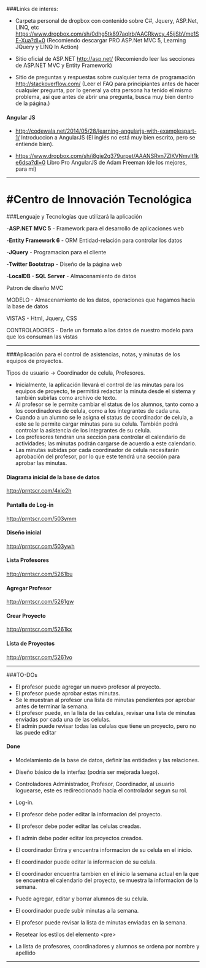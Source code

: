 ###Links de interes:

- Carpeta personal de dropbox con contenido sobre C#, Jquery, ASP.Net, LINQ, etc
  https://www.dropbox.com/sh/0dhg5tk897aqlrb/AACRkwcy_45ijSbVme1SE-Xua?dl=0
  (Recomiendo descargar PRO ASP.Net MVC 5, Learning JQuery y LINQ In Action)

- Sitio oficial de ASP.NET
  http://asp.net/
  (Recomiendo leer las secciones de ASP.NET MVC y Entity Framework) 

- Sitio de preguntas y respuestas sobre cualquier tema de programación
  http://stackoverflow.com/
  (Leer el FAQ para principiantes antes de hacer cualquier pregunta, por lo general ya otra persona ha tenido el mismo problema,   asi que antes de abrir una pregunta, busca muy bien dentro de la página.)

#### Angular JS

 - http://codewala.net/2014/05/28/learning-angularjs-with-examplespart-1/
   Introduccion a AngularJS (El inglés no está muy bien escrito, pero se entiende bien).

- https://www.dropbox.com/sh/i8gie2q379urpet/AAANSRvn7ZlKVNmvlt1ke6dsa?dl=0
  Libro Pro AngularJS de Adam Freeman (de los mejores, para mi)
-----------------------------------------------------------------------------------------------------------------

#Centro de Innovación Tecnológica
=========

###Lenguaje y Tecnologías que utilizará la aplicación

-**ASP.NET MVC 5** 		- 	Framework  para el desarrollo de aplicaciones web

-**Entity Framework 6**	- 	ORM Entidad-relación para controlar los datos

-**JQuery**			-	Programacion para el cliente

-**Twitter Bootstrap**	-	Diseño de la página web

-**LocalDB - SQL Server**	-	Almacenamiento de datos

Patron de diseño MVC 

MODELO - Almacenamiento de los datos, operaciones que hagamos hacia la base de datos

VISTAS - Html, Jquery, CSS

CONTROLADORES - Darle un formato a los datos de nuestro modelo para que los consuman las vistas


------------------------------------------------------------------------------

###Aplicación para el control de asistencias, notas, y minutas de los equipos de proyectos.

Tipos de usuario -> Coordinador de celula, Profesores.

- Inicialmente, la aplicación llevará el control de las minutas para los equipos de proyecto, 
te permitirá redactar la minuta desde el sistema y también subirlas como archivo de texto.
- Al profesor se le permite cambiar el status de los alumnos, tanto como a los coordinadores de celula,
como a los integrantes de cada una.
- Cuando a un alumno se le asigna el status de coordinador de celula, a este se le permite cargar minutas
para su celula. También podrá controlar la asistencia de los integrantes de su celula.
- Los profesores tendran una sección para controlar el calendario de actividades; las minutas podrán cargarse
de acuerdo a este calendario.
- Las minutas subidas por cada coordinador de celula necesitarán aprobación del profesor, por lo que este 
tendrá una sección para aprobar las minutas.

#### Diagrama inicial de la base de datos

http://prntscr.com/4xie2h

#### Pantalla de Log-in

http://prntscr.com/503ymm

#### Diseño inicial

http://prntscr.com/503ywh

#### Lista Profesores

http://prntscr.com/5261bu

#### Agregar Profesor

http://prntscr.com/5261gw

#### Crear Proyecto

http://prntscr.com/5261kx

#### Lista de Proyectos

http://prntscr.com/5261vo

----------------------------------------------------------------------------------

###TO-DOs

- El profesor puede agregar un nuevo profesor al proyecto.
- El profesor puede aprobar estas minutas.
- Se le muestran al profesor una lista de minutas pendientes por aprobar antes de terminar la semana.
- El profesor puede, en la lista de las celulas, revisar una lista de minutas enviadas por cada una de las celulas.
- El admin puede revisar todas las celulas que tiene un proyecto, pero no las puede editar


#### Done

- Modelamiento de la base de datos, definir las entidades y las relaciones.
- Diseño básico de la interfaz (podría ser mejorada luego).
- Controladores Administrador, Profesor, Coordinador, al usuario loguearse, este es redireccionado hacia el controlador segun su rol.
- Log-in.
- El profesor debe poder editar la informacion del proyecto.
- El profesor debe poder editar las celulas creadas.
- El admin debe poder editar los proyectos creados.

- El coordinador Entra y encuentra informacion de su celula en el inicio.
- El coordinador puede editar la informacion de su celula.
- El coordinador encuentra tambien en el inicio la semana actual en la que se encuentra el calendario del proyecto, se muestra la informacion de la semana.
- Puede agregar, editar y borrar alumnos de su celula.
- El coordinador puede subir minutas a la semana.
- El profesor puede revisar la lista de minutas enviadas en la semana.
- Resetear los estilos del elemento \<pre\>
- La lista de profesores, coordinadores y alumnos se ordena por nombre y apellido

----------------------------------------------------------------------------------

